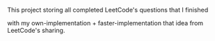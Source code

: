 This project storing all completed LeetCode's questions that I finished

with my own-implementation + faster-implementation that idea from LeetCode's sharing.
